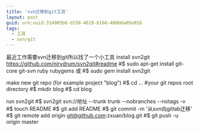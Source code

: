 ```yaml
---
title: 'svn迁移到git工具'
layout: post
guid: urn:uuid:314905b6-d159-4619-b166-400b6a05e016
tags: 
  - 工具
  - svn/git
---
```


最近工作需要svn迁移到git所以找了一个小工具
install svn2git https://github.com/nirvdrum/svn2git#readme
#$ sudo apt-get install git-core git-svn ruby rubygems
或
#$ sudo gem install svn2git


make new git repo (for example project "blog")
#$ cd ... #your git repos root directory
#$ mkdir blog
#$ cd blog


run svn2git
#$ svn2git svn://地址 --trunk trunk --nobranches --notags -v 
#$ touch README
#$ git add README
#$ git commit -m '从svn向gitlab迁移'
#$ git remote add origin git@github.com:zxuan/blog.git
#$ git push -u origin master
